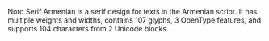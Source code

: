 Noto Serif Armenian is a serif design for texts in the Armenian script. It has multiple weights and widths, contains 107 glyphs, 3 OpenType features, and supports 104 characters from 2 Unicode blocks.